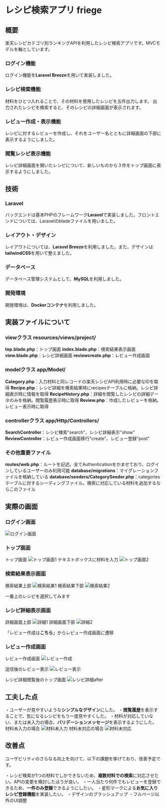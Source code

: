 # レシピ検索アプリ friege #
## 概要 ##
楽天レシピカテゴリ別ランキングAPIを利用したレシピ検索アプリです。MVCモデルを軸としています。

### ログイン機能 ###
ログイン機能を**Laravel Breeze**を用いて実装しました。

### レシピ検索機能 ###
材料をひとつ入れることで、その材料を使用したレシピを五件出力します。
出力されたレシピを検索すると、そのレシピの詳細画面が表示されます。

### レビュー作成・表示機能 ###
レシピに対するレビューを作成し、それをユーザー名とともに詳細画面の下部に表示するようにしました。

### 閲覧レシピ表示機能 ###
レシピ詳細画面を開いたレシピについて、新しいものから３件をトップ画面に表示するようにしました。

## 技術 ##
### Laravel ###
バックエンドは基本PHPのフレームワーク**Laravel**で実装しました。フロントエンドについては、Laravelのbladeファイルを用いました。

### レイアウト・デザイン ###
レイアウトについては、**Laravel Breeze**を利用しました。また、デザインは**tailwindCSS**を用いて整えました。

### データベース ###
データベース管理システムとして、**MySQL**を利用しました。

### 開発環境 ###
開発環境は、**Dockerコンテナ**を利用しました。

## 実装ファイルについて ##
### viewクラス resources/views/project/ ###
**top.blade.php**：トップ画面
**index.blade.php**：検索結果表示画面
**view.blade.php**：レシピ詳細画面
**reviewcreate.php**：レビュー作成画面

### modelクラス app/Model/ ###
**Category.php**：入力材料と同レコードの楽天レシピAPI利用時に必要なIDを取得
**Recipe.php**：レシピ詳細を検索結果時にrecipesテーブルに格納。レシピ詳細表示時に情報を取得
**RecipeHistory.php**：詳細を閲覧したレシピの詳細データのみを格納。閲覧履歴表示時に取得
**Review.php**：作成したレビューを格納。レビュー表示時に取得

### controllerクラス app/Http/Controllers/ ###
**SearchController**：レシピ検索"search"、レシピ詳細表示"show"
**ReviewController**：レビュー作成画面移行"create"、レビュー登録"post"

### その他重要ファイル ###
**routes/web.php**：ルートを記述。全てAuthenticationをかませており、ログインしているユーザーのみ利用可能
**database/migrations**：マイグレーションファイルを格納している
**database/seeders/CategorySeeder.php**：categoriesテーブルに対するシーディングファイル。検索に対応している材料を追加するならこのファイル

## 実際の画面 ##
### ログイン画面 ###
![ログイン画面](public/images/login.png)

### トップ画面 ###
トップ画面
![トップ画面1](public/images/top1.png)
テキストボックスに材料を入力
![トップ画面2](public/images/top2.png)

### 検索結果表示画面 ###
検索結果上部
![検索結果1](public/images/search_result1.png)
検索結果下部
![検索結果2](public/images/search_result2.png)

一番上のレシピを選択してみます

### レシピ詳細表示画面 ###
詳細画面上部
![詳細1](public/images/recipe1.png)
詳細画面下部
![詳細2](public/images/recipe2.png)

「レビュー作成は**こちら**」からレビュー作成画面に遷移
### レビュー作成画面 ###
レビュー作成画面
![レビュー作成](public/images/review_create.png)

送信後のレビュー表示
![レビュー表示](public/images/recipe_after_review.png)

レシピ詳細閲覧後のトップ画面
![レシピ詳細after](public/images/top_after_view_recipe.png)

## 工夫した点 ##
・ユーザーが見やすいような**シンプルなデザイン**にした。
・**閲覧履歴**を表示することで、気になるレシピをもう一度見やすくした。
・材料が対応していない、または未入力の場合、**バリデーションメッセージ**を表示するようにした。
材料未入力の場合
![材料未入力](public/images/validation_no_ingredient.png)
材料未対応の場合
![材料未対応](public/images/validation_not_responsive.png)

## 改善点 ##
ユーザビリティのさらなる向上を向けて、以下の課題を挙げており、改善予定です。

・レシピ検索が1つの材料でしかできないため、**複数材料での検索**に対応させたい。APIの変更を検討したほうが良い。
・一人当たり何件でもレビューを登録できるため、**一件のみ登録**できるようにしたい。
・星形マークによる**お気に入りレシピ登録機能**を実装したい。
・デザインのブラッシュアップ
・フルページ以外のUI調整
